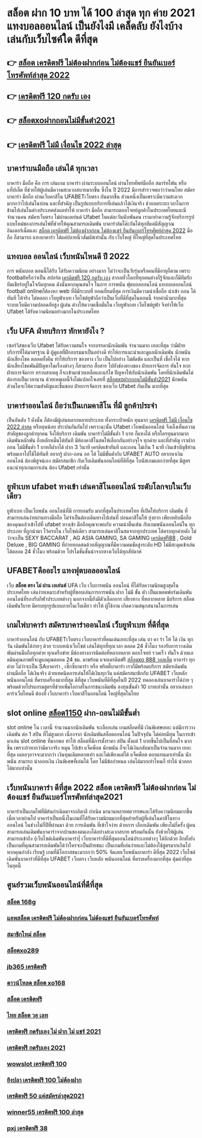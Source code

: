 # สล็อต ฝาก 10 บาท ได้ 100 ล่าสุด ทุก ค่าย 2021  แทงบอลออนไลน์  เป็นยังไงมี เคล็ดลับ  ยังไงบ้าง เล่นกับเว็บไซค์ใด  ดีที่สุด

## 👉 [สล็อต เครดิตฟรี ไม่ต้องฝากก่อน ไม่ต้องแชร์ ยืนยันเบอร์โทรศัพท์ล่าสุด 2022](https://bio.link/tisawago)
## 👉 [เครดิตฟรี 120 กดรับ เอง](https://mabet.net/)
## 👉 [สล็อตxoฝากถอนไม่มีขั้นต่ํา2021](https://mabet.net/register/)
## 👉 [เครดิตฟรี ไม่มี เงื่อนไข 2022 ล่าสุด](https://member.mabet.net/?action=login)

##  บาคาร่าบนมือถือ เล่นได้ ทุกเวลา

บาคาร่า มือถือ คือ การ เล่นเกม  บาคาร่า ผ่านระบบออนไลน์ ผ่านโทรศัพท์มือถือ สมาร์ทโฟน หรือ แท็ปเล็ต ที่ช่วยให้ผู้เล่นมีความสะดวกสบายมากขึ้น ซึ่งใน  ปี 2022 มีการสำรวจพบว่าว่าคนไทย สมัครบาคาร่า มือถือ ผ่านเว็บคาสิโน UFABETเว็บตรง  กันมากขึ้น ส่วนหนึ่งเป็นเพราะมีความสะดวกมากกว่าไปเล่นในบ่อน และที่สำคัญ เป็นรูปแบบบริการที่เล่นแล้วได้เงินจริง ช่วยลดระยะเวลาในการข้ามไปเล่นในต่างประเทศส่งผลทำให้ บาคาร่า มือถือ สามารถตอบโจทย์ลูกค้าในประเทศไทยและมีจำนวนคน  สมัครเว็บตรง ไม่ผ่านเอเย่นต์ Ufabet ในแต่ละวันนับพันคน เรามาทำความรู้จักบริการรูปแบบใหม่ของการเล่นไพ่ที่ช่วยให้คุณสามารถเดิมพัน  บาคาร่าล้มโต๊ะกันได้ทุกทีแค่มีสัญญาณอินเตอร์เน็ตและ [สล็อต เครดิตฟรี ไม่ต้องฝากก่อน ไม่ต้องแชร์ ยืนยันเบอร์โทรศัพท์ล่าสุด 2022](https://mabet.net/) มือถือ ก็สามารถ แทงบาคาร่า ได้แค่ปลายนิ้วสัมผัสเท่านั้น กับ  เว็บใหญ่ ที่ใหญ่ที่สุดในประเทศไทย


## แทงบอล ออนไลน์  เว็บพนันไหนดี ปี 2022

การ  พนันบอล  ตอนนี้ได้รับ ได้รับความนิยม อย่างมาก ไม่ว่าจะเป็นวัยรุ่นหรือคนที่มีอายุก็ตาม เพราะ footballหรือว่าเป็น สปอร์ต [เครดิตฟรี 120 กดรับ เอง](https://mabet.net/register/) สากลทั่วโลกที่ทุกคนต่างก็รู้จักและก็มีทีมรักทีมเชียร์อยู่ในใจกันทุกคน ดังนั้นหากคุณสนใจ ในการ การพนัน ฟุตบอลออนไลน์ แทงบอลออนไลน์ football onlineก็ต้องหา web ที่ดีมีระบบที่ ยอดเยี่ยมที่สุด  การเงินมีความน่าเชื่อถือ  นำเข้า  ถอน ได้ทันที  ให้จริง  ไม่หลอก  เว็บยูฟ่าเบท เว็บไซต์ยูฟ่าถือว่าเป็นเว็บที่ดีที่สุดในตอนนี้ จ่ายค่าน้ำมากที่สุด ระบบเว็บมีความปลอดภัยสูง  ผู้เล่น ต่างให้ความเชื่อมั่นใน เว็บยูฟ่าเบท เว็บไซต์ยูฟ่า จึงทำให้เว็บ Ufabet ได้รับความนิยมอย่างมากในประเทศไทย

## เว็บ UFA ฝ่ายบริการ  ทักหายังไง ?

 เซอร์วิสของเว็บ Ufabet   ได้รับความสนใจ จากบรรดานักเดิมพัน  จำนวนมาก เยอะที่สุด  ว่ามีฝ่ายบริการที่ได้มาตรฐาน  มี ผู้ดูแลที่ฝึกอบรมมาเป็นอย่างดี ทำให้การแนะนำและดูแลนักเดิมพัน นักพนัน นักเสี่ยงโชค  ตลอดทั้งคืน ทำให้บริการ ของทาง เว็บ เป็นไปอย่าง ไม่ตัดขัด และเป็นที่  เชื่อใจได้  หาก  นักเสี่ยงโชคพันมีปัญหาในเรื่องต่างๆ ก็สามารถ  สื่อสาร ไปยังช่องทางของ ฝ่ายการจัดการ   ทันใจ หาก ฝ่ายการจัดการ  ทราบสาเหตุ ก็จะเข้ามาช่วยเหลือและแก้ไข ปัญหาให้กับนักเดิมพัน  โดยที่นักเดิมพันไม่ต้องรอเป็นเวลานาน ด้วยเหตุผลนี้จึงไม่แปลกใจเลยที่ [สล็อตxoฝากถอนไม่มีขั้นต่ํา2021](https://member.mabet.net/?action=login) นักพนัน ส่วนใดจะให้ความสำคัญและชื่นชอบ ฝ่ายการจัดการ ของเว็บ Ufabet  กันเป็น  มากที่สุด


## บาคาร่าออนไลน์  ถือว่าเป็นเกมคาสิโน ที่มี  ลูกค้าประจำ 

เป็นอันดับ 1 ดังนั้น  ก็ต้องมีผู้เล่นหลากหลายประเภท ทั้งกระเป๋าหนัก ทุนมาก [เครดิตฟรี ไม่มี เงื่อนไข 2022 ล่าสุด](https://mabet.net/20-free-100/) หรือทุนน้อย ประปนกันกันไป เพราะฉะนั้น Ufabet เว็บพนันออนไลน์  จึงเล็งเห็นความสำคัญของลูกค้าทุกคน จึงให้บริการ เดิมพัน บาคาร่าไม่มีขั้นต่ำ 1 บาท ก็แทงได้ หรือใครทุนมากมาก เดิมพันหลักพัน ถึงหลักหมื่นได้ทันที มีห้องคาสิโนสดให้เลือกกันอย่างจุใจ ทุกค่าย และที่สำคัญ เราฝากถอน ไม่มีขั้นต่ำ 1 บาทก็ฝากได้ ฝาก 3 วินาที เครดิตเข้าทันที และถอน ไม่เกิน 1 นาที เงินเข้าบัญชีท่าน พร้อมเอาไปใช้ได้ทันที อยากรู้ ฝาก-ถอน ออ โต้ ไม่มีขั้นต่ำกับ UFABET AUTO อยากหาเงินออนไลน์ ต้องพิสูจน์เอง สมัครสมาชิก กับเว็บเดิมพันออนไลน์ที่ดีที่สุด โบนัสเกมแตกง่ายที่สุด มีสูตรแนะนำทุกเกมการเล่น ต้อง Ufabet  เท่านั้น

## ยูฟ่าเบท ufabet ทางเข้า  เล่นคาสิโนออนไลน์  ระดับโลกจบในเว็บเดียว 

 ยูฟ่าเบท เป็นเว็บพนัน ออนไลน์ที่มี การยอมรับ มากที่สุดในประเทศไทย ที่เปิดให้บริการ เดิมพัน ที่สามารถเล่นง่ายผ่านทางมือถือ ไม่จำเป็นต้องเดินทางไปเล่นที่ บ่อนคาสิโนให้ ยุ่งยาก เพียงหยิบมือถือของคุณแล้วเข้าไปที่ ufabet ทางเข้า มือถือคุณจะพบกับ ความน่าตื่นเต้น กับเกมพนันออนไลน์ใน ทุกประเภท  ที่ถูกนำมา ไว้ครบใน เว็บไซค์เดียว สามารถเล่นคาสิโนสดจากทุกประเทศ ได้ครบทุกค่ายดัง  ไม่ว่าจะเป็น SEXY BACCARAT , AG ASIA GAMING, SA GAMING [เครดิตฟรี88](https://mabet.net/credit-free-50/) , Gold Deluxe , BIG GAMING ที่ถ่ายทอดสดด้วยสัญญาณที่มีความคมชัดสูงระดับ HD ไม่มีสะดุดเข้าเล่นได้ตลอด 24 ชั่วโมง พร้อมด้วย โปรโมชั่นชั้นนำจากทางเว็บได้ทุกสัปดาห์ 


## UFABETคืออะไร  แทงฟุตบอลออนไลน์

เว็บ **สล็อต ตรง ไม่ ผ่าน เอเย่นต์** UFA  เว็บ  เว็บการพนัน ออนไลน์  ที่ได้รับความนิยมสูงสุดในประเทศไทย เล่นง่ายเหมาะสำหรับผู้ที่ชอบเล่นการการพนัน  ฝาก ไม่มี ขั้น ต่ํา เป็นแพลตฟอร์มเดิมพันออนไลน์ที่รองรับกีฬาประเภทต่างๆ นอกจากนี้ยังมีตัวเลือกการ เสี่ยงทาง ที่หลากหลาย มีบริการ   สล็อตเดิมพัน1บาท มีครบทุกรูปแบบภายในเว็บเดียว ทำให้ ผู้ใช้งาน เกิดความสนุกสนานในการเล่น


##  เกมไพ่บาคาร่า  สมัครบาคาร่าออนไลน์  เว็บยูฟ่าเบท ที่ดีที่สุด

บาคาร่าออนไลน์ กับ UFABETเว็บตรง   เว็บบาคาร่าที่คนเล่นเยอะที่สุด เล่น บา คา ร่า ให้ ได้ เงิน ทุก วัน  เดิมพันได้ง่ายๆ ด้วย ระบบหน้าเว็บไซต์ เล่นได้ทุกที่ทุกเวลา ตลอด 24 ชั่วโมง รองรับการวางเดิมพันผ่านมือถือทุกค่าย ทุกเครือข่าย มีช่องทางการติดต่อที่หลากหลาย ตอบโจทย์ รวดเร็ว ทันใจ ด้วยแอดมินคุณภาพที่จะดูแลคุณตลอด 24 ชม. มาพร้อม แจกเครดิตฟรี [สล็อตxo 888 วอลเล็ต](https://mabet.net/register/) บาคาร่า  ทุกค่าย ไม่ว่าจะเป็น SAบาคาร่า , เซ็กซี่บาคาร่า หรือ พริตตี้บาคาร่า เราก็มีพร้อมบริการ สมัครเดิมพัน ผ่านมือถือ ได้เงินจริง ด้วยเทคนิคการเล่นให้ได้เงินทุกวัน แค่สมัครสมาชิกกับ UFABET เว็บหลัก พนันออนไลน์ ที่ครบเครื่องมากที่สุด ดีที่สุด เว็บพนันที่ดีที่สุดในปี 2022 ทดลองเล่นบาคาร่าได้ง่าย ๆ พร้อมด้วยโปรแกรมสูตรที่ช่วยเพิ่มโอกาสในการชนะเดิมพัน ลงทุนขั้นต่ำ 10 บาทเท่านั้น อยากเล่นบาคาร่าเว็บไหนดี ต้องที่ เว็บบาคาร่า   เว็บคาสิโนออนไลน์ ใหญ่ที่สุดในไทย


##  slot online   [สล็อต1150](https://mabet.net/credit-free-50/) ฝาก-ถอนไม่มีขั้นต่ำ 

 slot online ใน เวลานี้  จำนวนมากนักเดิมพัน จะเลือกเล่น  เกมสล็อตที่มี เงินพิเศษเยอะ แต่มีการวางเดิมพัน ต่อ 1  สปิน  ที่ไม่สูงมาก เนื่องจาก นักเดิมพันสล็อตออนไลน์ ในปัจจุบัน  ไม่ค่อยมีทุน  ในการเข้ามาเล่น slot online ที่มากพอ ทำให้ สล็อตที่มีการตั้งราคา  สปิน  ตั้งแต่ 1 บาทขึ้นไปเป็นที่สนใจ มากขึ้น เพราะถ้าหากว่ามีดวงจริง หมุน ไปเข้า แจ็คพ็อต   นักพนัน ก็จะได้เงินกลับมาเป็นจำนวนมาก เยอะที่สุด  เผลอๆอาจจะมากกว่า  เงินทุนเดิมหลายเท่า และไม่เพียงแต่ได้ แจ็คพ็อต ตอบแทนมาเท่านั้น  นักพนัน สามารถ  นำออกเงิน เงินพิเศษที่เล่นได้ โดย ไม่มีข้อกำหนด  เล่นได้มากเท่าไหนก็ ทำได้  นำออกได้มากเท่านั้น


## เว็บพนันบาคาร่า ดีที่สุด 2022 **สล็อต เครดิตฟรี ไม่ต้องฝากก่อน ไม่ต้องแชร์ ยืนยันเบอร์โทรศัพท์ล่าสุด2021** 

บาคาร่าเป็นเกมไพ่ที่มีต้นกำเนิดมาจากอิตาลี กำเนิด มานานหลายศตวรรษและได้รับความนิยมมากขึ้นเมื่อเวลาผ่านไป บาคาร่าเป็นหนึ่งในเกมที่ได้รับความนิยมมากที่สุดสำหรับผู้ที่เล่นในคาสิโนทางออนไลน์ ในช่วงไม่กี่ปีที่ผ่านมา ด้วย   การเดิมพัน ที่เข้าใจง่าย ด้วยการ  เลือกเดิมพัน  เพียงไม่กี่ครั้ง ผู้คนสามารถเล่นเดิมพันบาคาร่าจากบ้านของตนเองได้อย่างสะดวกสบาย  พร้อมกันนั้น ยังช่วยให้ผู้เล่นสามารถเข้าถึง {เว็บไซต์เดิมพันบาคาร่า|  เว็บบาคาร่าที่ดีที่สุดออนไลน์ประเภทต่างๆ ได้อีกด้วย อีกทั้งยังเป็นเกมที่คุณสามารถเดิมพันได้ว่าใครจะเป็นฝ่ายชนะ เป็นเกมที่เล่นง่ายและไม่ต้องใช้สูตรมากเกินไป หากคุณกำลัง  เรียนรู้ เกมที่มีโอกาสชนะมากกว่า 50%  จัดเลยเว็บพนันบาคาร่า ดีที่สุด 2022  เว็บไซต์เดิมพันบาคาร่าที่ดีที่สุด UFABET เว็บตรง เว็บหลัก พนันออนไลน์ ที่ครบเครื่องมากที่สุด คุ้มค่าที่สุด ในยุคนี้

## ศูนย์รวมเว็บพนันออนไลน์ที่ดีที่สุด

### [สล็อต 168g](https://atom.io/themes/สมัคร%20Slot%20PG%20pg%20slot%20เครดิตฟรี%20100%20008%20สล็อต%2020%20รับ%20100%20เว็บตรง100%)
### [แอพสล็อต เครดิตฟรี ไม่ต้องฝากก่อน ไม่ต้องแชร์ ยืนยันเบอร์โทรศัพท์](https://atom.io/themes/สมัคร%20Slot%20PG%20สบายดี99%20สล็อต%20008%20สล็อต%2020%20รับ%20100%20เว็บตรง100%)
### [สมาชิกใหม่ สล็อต](https://atom.io/themes/สมัคร%20Slot%20PG%20เครดิตฟรี50ไม่ต้องฝากไม่ต้องแชร์กดรับเอง%20008%20สล็อต%2020%20รับ%20100%20เว็บตรง100%)
### [สล็อตxo289](https://atom.io/themes/สมัคร%20Slot%20PG%20เครดิตฟรี%20กดรับเอง%20ยืนยันเบอร์ล่าสุด%20ไม่ต้องแชร์%20008%20สล็อต%2020%20รับ%20100%20เว็บตรง100%)
### [jb365 เครดิตฟรี](https://atom.io/themes/สมัคร%20Slot%20PG%20ช่วง%20เวลา%20เล่น%20สล็อต%20pg%20008%20สล็อต%2020%20รับ%20100%20เว็บตรง100%)
### [ดาวน์โหลด สล็อต xo168](https://atom.io/themes/สมัคร%20Slot%20PG%20ซุปเปอร์%20สล็อต%20999%20เครดิตฟรี%20008%20สล็อต%2020%20รับ%20100%20เว็บตรง100%)
### [สล็อต เครดิตฟรี](https://atom.io/themes/สมัคร%20Slot%20PG%20ซุปเปอร์%20สล็อต%20เครดิตฟรี%2050%20ถอนได้%20300%20008%20สล็อต%2020%20รับ%20100%20เว็บตรง100%)
### [ไทย สล็อต วอ เลท](https://atom.io/themes/สมัคร%20Slot%20PG%20สล็อต20รับ100%20008%20สล็อต%2020%20รับ%20100%20เว็บตรง100%)
### [เครดิตฟรี กดรับเอง ไม่ ฝาก ไม่ แชร์ 2021](https://atom.io/themes/สมัคร%20Slot%20PG%20joker%20สล็อต8888%20008%20สล็อต%2020%20รับ%20100%20เว็บตรง100%)
### [เครดิตฟรี กดรับเอง 2021](https://atom.io/themes/สมัคร%20Slot%20PG%20superslot%20v9v9%20เครดิตฟรี%2050%20008%20สล็อต%2020%20รับ%20100%20เว็บตรง100%)
### [wowslot เครดิตฟรี 100](https://atom.io/themes/สมัคร%20Slot%20PG%20สล็อต%20โจ๊กเกอร์%20008%20สล็อต%2020%20รับ%20100%20เว็บตรง100%)
### [ยิงปลา เครดิตฟรี 100 ไม่ต้องฝาก](https://atom.io/themes/สมัคร%20Slot%20PG%20joker%20สล็อต%20999%20008%20สล็อต%2020%20รับ%20100%20เว็บตรง100%)
### [เครดิตฟรี 50 แค่สมัครล่าสุด2021](https://atom.io/themes/สมัคร%20Slot%20PG%20ufayaboเครดิตฟรี100%20008%20สล็อต%2020%20รับ%20100%20เว็บตรง100%)
### [winner55 เครดิตฟรี 100 ล่าสุด](https://atom.io/themes/สมัคร%20Slot%20PG%20สล็อต818%20008%20สล็อต%2020%20รับ%20100%20เว็บตรง100%)
### [pxj เครดิตฟรี 38](https://atom.io/themes/สมัคร%20Slot%20PG%20superslot%20เครดิตฟรี30%20008%20สล็อต%2020%20รับ%20100%20เว็บตรง100%)